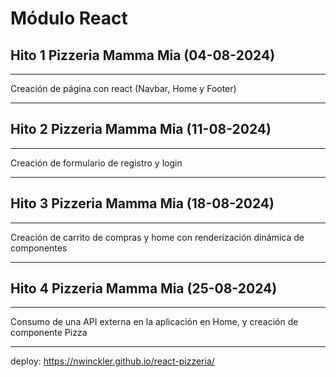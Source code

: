 # Módulo React

## Hito 1 Pizzeria Mamma Mia (04-08-2024)
***
Creación de página con react (Navbar, Home y Footer)
***

## Hito 2 Pizzeria Mamma Mia (11-08-2024)
***
Creación de formulario de registro y login
***

## Hito 3 Pizzeria Mamma Mia (18-08-2024)
***
Creación de carrito de compras y home con renderización dinámica de componentes
***

## Hito 4 Pizzeria Mamma Mia (25-08-2024)
***
Consumo de una API externa en la aplicación en Home, y creación de componente Pizza
***

deploy: https://nwinckler.github.io/react-pizzeria/
